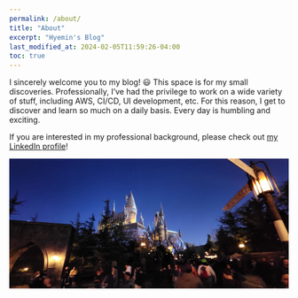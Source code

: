 ```yaml
---
permalink: /about/
title: "About"
excerpt: "Hyemin's Blog"
last_modified_at: 2024-02-05T11:59:26-04:00
toc: true
---
```


I sincerely welcome you to my blog! :smiley: This space is for my small discoveries. Professionally, I’ve had the privilege to work on a wide variety of stuff, including AWS, CI/CD, UI development, etc. For this reason, I get to discover and learn so much on a daily basis. Every day is humbling and exciting.

If you are interested in my professional background, please check out [my LinkedIn profile][linkedin]!

[linkedin]: https://www.linkedin.com/in/hyemink

![Just one of the places where I felt the happiest.](/assets/images/hogwarts.JPG)
